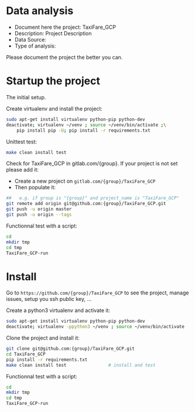 # Data analysis
- Document here the project: TaxiFare_GCP
- Description: Project Description
- Data Source:
- Type of analysis:

Please document the project the better you can.

# Startup the project

The initial setup.

Create virtualenv and install the project:
```bash
sudo apt-get install virtualenv python-pip python-dev
deactivate; virtualenv ~/venv ; source ~/venv/bin/activate ;\
    pip install pip -U; pip install -r requirements.txt
```

Unittest test:
```bash
make clean install test
```

Check for TaxiFare_GCP in gitlab.com/{group}.
If your project is not set please add it:

- Create a new project on `gitlab.com/{group}/TaxiFare_GCP`
- Then populate it:

```bash
##   e.g. if group is "{group}" and project_name is "TaxiFare_GCP"
git remote add origin git@github.com:{group}/TaxiFare_GCP.git
git push -u origin master
git push -u origin --tags
```

Functionnal test with a script:

```bash
cd
mkdir tmp
cd tmp
TaxiFare_GCP-run
```

# Install

Go to `https://github.com/{group}/TaxiFare_GCP` to see the project, manage issues,
setup you ssh public key, ...

Create a python3 virtualenv and activate it:

```bash
sudo apt-get install virtualenv python-pip python-dev
deactivate; virtualenv -ppython3 ~/venv ; source ~/venv/bin/activate
```

Clone the project and install it:

```bash
git clone git@github.com:{group}/TaxiFare_GCP.git
cd TaxiFare_GCP
pip install -r requirements.txt
make clean install test                # install and test
```
Functionnal test with a script:

```bash
cd
mkdir tmp
cd tmp
TaxiFare_GCP-run
```
